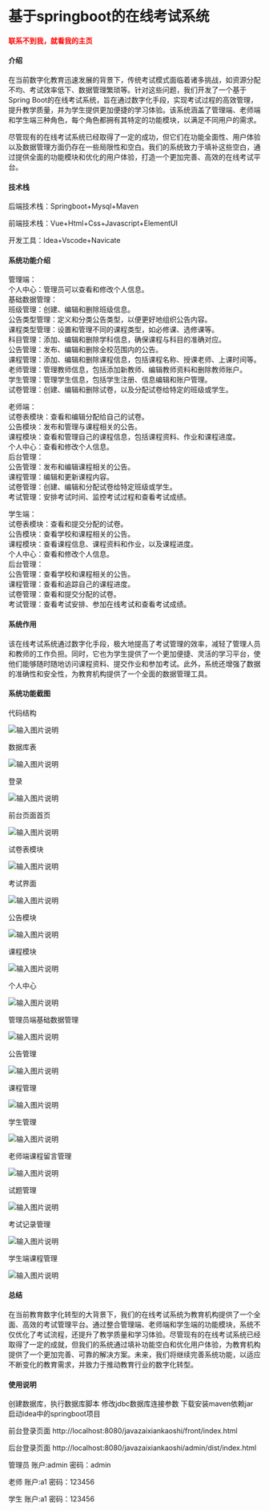 # 基于springboot的在线考试系统

<h4 style='color:red'>联系不到我，就看我的主页 </h4> 
 
#### 介绍

在当前数字化教育迅速发展的背景下，传统考试模式面临着诸多挑战，如资源分配不均、考试效率低下、数据管理繁琐等。针对这些问题，我们开发了一个基于Spring Boot的在线考试系统，旨在通过数字化手段，实现考试过程的高效管理，提升教学质量，并为学生提供更加便捷的学习体验。该系统涵盖了管理端、老师端和学生端三种角色，每个角色都拥有其特定的功能模块，以满足不同用户的需求。

尽管现有的在线考试系统已经取得了一定的成功，但它们在功能全面性、用户体验以及数据管理方面仍存在一些局限性和空白。我们的系统致力于填补这些空白，通过提供全面的功能模块和优化的用户体验，打造一个更加完善、高效的在线考试平台。

#### 技术栈

后端技术栈：Springboot+Mysql+Maven

前端技术栈：Vue+Html+Css+Javascript+ElementUI

开发工具：Idea+Vscode+Navicate

#### 系统功能介绍

管理端：  
个人中心：管理员可以查看和修改个人信息。  
基础数据管理：  
班级管理：创建、编辑和删除班级信息。  
公告类型管理：定义和分类公告类型，以便更好地组织公告内容。  
课程类型管理：设置和管理不同的课程类型，如必修课、选修课等。  
科目管理：添加、编辑和删除学科信息，确保课程与科目的准确对应。  
公告管理：发布、编辑和删除全校范围内的公告。  
课程管理：添加、编辑和删除课程信息，包括课程名称、授课老师、上课时间等。  
老师管理：管理教师信息，包括添加新教师、编辑教师资料和删除教师账户。  
学生管理：管理学生信息，包括学生注册、信息编辑和账户管理。  
试卷管理：创建、编辑和删除试卷，以及分配试卷给特定的班级或学生。  

老师端：  
试卷表模块：查看和编辑分配给自己的试卷。  
公告模块：发布和管理与课程相关的公告。  
课程模块：查看和管理自己的课程信息，包括课程资料、作业和课程进度。  
个人中心：查看和修改个人信息。  
后台管理：  
公告管理：发布和编辑课程相关的公告。  
课程管理：编辑和更新课程内容。  
试卷管理：创建、编辑和分配试卷给特定班级或学生。  
考试管理：安排考试时间、监控考试过程和查看考试成绩。  

学生端：  
试卷表模块：查看和提交分配的试卷。  
公告模块：查看学校和课程相关的公告。  
课程模块：查看课程信息、课程资料和作业，以及课程进度。  
个人中心：查看和修改个人信息。  
后台管理：  
公告管理：查看学校和课程相关的公告。  
课程管理：查看和追踪自己的课程进度。  
试卷管理：查看和提交分配的试卷。  
考试管理：查看考试安排、参加在线考试和查看考试成绩。  

#### 系统作用

该在线考试系统通过数字化手段，极大地提高了考试管理的效率，减轻了管理人员和教师的工作负担。同时，它也为学生提供了一个更加便捷、灵活的学习平台，使他们能够随时随地访问课程资料、提交作业和参加考试。此外，系统还增强了数据的准确性和安全性，为教育机构提供了一个全面的数据管理工具。

#### 系统功能截图

代码结构

![输入图片说明](images/2d3fb8f50acc1d367cbfec4b9ed3f99.png)

数据库表

![输入图片说明](images/2b824f0cf02ccd072a969aa4c3e6cff.png)

登录

![输入图片说明](images/44a5ec40b36ac3fe796ad97f4430e7c.png)

前台页面首页

![输入图片说明](images/50a463888b64fc99ca981545b6706ba.png)

试卷表模块

![输入图片说明](images/0133b34b6d77c892decf4da1595b3eb.png)

考试界面

![输入图片说明](images/e0df2b858161cd396d349fcdddcc7a3.png)

公告模块

![输入图片说明](images/60ab7ec914b716556162fa9aa880ed1.png)

课程模块

![输入图片说明](images/dbf27034c8cbdd82b65d98f1eb85b0b.png)

个人中心

![输入图片说明](images/7609cf87d6d9c4fd1719a71688eafbd.png)

管理员端基础数据管理

![输入图片说明](images/f746f6a8eeb7295716e7b345371ffe6.png)

公告管理

![输入图片说明](images/5c1ec059f0f3d593977a3bf151be57c.png)

课程管理

![输入图片说明](images/496a74cf1cfec9b4fd5913138a8ec5b.png)

学生管理

![输入图片说明](images/ff181fc441b6308a263fbb2560f5ef2.png)

老师端课程留言管理

![输入图片说明](images/a0e82415191d2fcc907745b6a9b98f1.png)

试题管理

![输入图片说明](images/a4e334bba46f074c40ef5381131ae47.png)

考试记录管理

![输入图片说明](images/770439cdb93f92c33ca76c552c9fd9e.png)

学生端课程管理

![输入图片说明](images/c539d2a1b62ed37afa2ea37ec31aaae.png)

#### 总结

在当前教育数字化转型的大背景下，我们的在线考试系统为教育机构提供了一个全面、高效的考试管理平台。通过整合管理端、老师端和学生端的功能模块，系统不仅优化了考试流程，还提升了教学质量和学习体验。尽管现有的在线考试系统已经取得了一定的成就，但我们的系统通过填补功能空白和优化用户体验，为教育机构提供了一个更加完善、可靠的解决方案。未来，我们将继续完善系统功能，以适应不断变化的教育需求，并致力于推动教育行业的数字化转型。

#### 使用说明

创建数据库，执行数据库脚本 修改jdbc数据库连接参数 下载安装maven依赖jar 启动idea中的springboot项目

前台登录页面
http://localhost:8080/javazaixiankaoshi/front/index.html

后台登录页面
http://localhost:8080/javazaixiankaoshi/admin/dist/index.html

管理员				账户:admin 		密码：admin

老师				账户:a1 		密码：123456

学生				账户:a1 		密码：123456